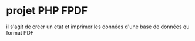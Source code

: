 # projet PHP FPDF
il s'agit de creer un etat et imprimer les données d'une base de données qu format PDF
